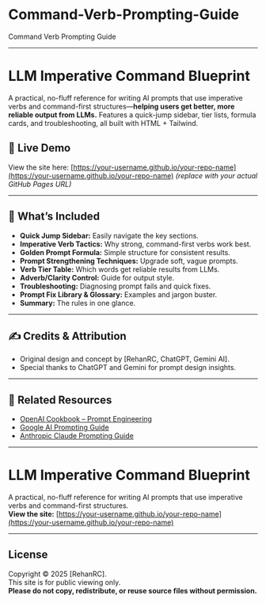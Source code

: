 # Command-Verb-Prompting-Guide
Command Verb Prompting Guide

---

# LLM Imperative Command Blueprint

A practical, no-fluff reference for writing AI prompts that use imperative verbs and command-first structures—**helping users get better, more reliable output from LLMs.**
Features a quick-jump sidebar, tier lists, formula cards, and troubleshooting, all built with HTML + Tailwind.

## 🚀 Live Demo

View the site here:
[https://your-username.github.io/your-repo-name](https://your-username.github.io/your-repo-name)
*(replace with your actual GitHub Pages URL)*

---

## 📝 What’s Included

* **Quick Jump Sidebar:** Easily navigate the key sections.
* **Imperative Verb Tactics:** Why strong, command-first verbs work best.
* **Golden Prompt Formula:** Simple structure for consistent results.
* **Prompt Strengthening Techniques:** Upgrade soft, vague prompts.
* **Verb Tier Table:** Which words get reliable results from LLMs.
* **Adverb/Clarity Control:** Guide for output style.
* **Troubleshooting:** Diagnosing prompt fails and quick fixes.
* **Prompt Fix Library & Glossary:** Examples and jargon buster.
* **Summary:** The rules in one glance.

---

## ✍️ Credits & Attribution

* Original design and concept by \[RehanRC, ChatGPT, Gemini AI].
* Special thanks to ChatGPT and Gemini for prompt design insights.

---

## 🔗 Related Resources

* [OpenAI Cookbook – Prompt Engineering](https://github.com/openai/openai-cookbook)
* [Google AI Prompting Guide](https://ai.google/discover/prompt-engineering/)
* [Anthropic Claude Prompting Guide](https://docs.anthropic.com/claude/docs/prompting-claude)

---

# LLM Imperative Command Blueprint

A practical, no-fluff reference for writing AI prompts that use imperative verbs and command-first structures.  
**View the site:** [https://your-username.github.io/your-repo-name](https://your-username.github.io/your-repo-name)

---

## License

Copyright © 2025 [RehanRC].  
This site is for public viewing only.  
**Please do not copy, redistribute, or reuse source files without permission.**
